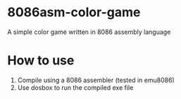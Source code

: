 # 8086asm-color-game
A simple color game written in 8086 assembly language

# How to use

1. Compile using a 8086 assembler (tested in emu8086)
2. Use dosbox to run the compiled exe file
